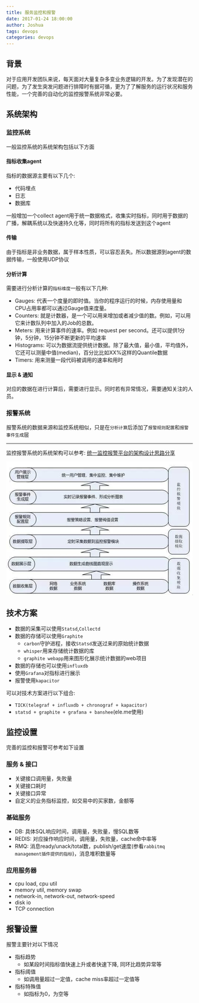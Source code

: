 ```yaml
---
title: 服务监控和报警
date: 2017-01-24 18:00:00
author: Joshua
tags: devops
categories: devops
---
```


## 背景

对于应用开发团队来说，每天面对大量复杂多变业务逻辑的开发。为了发现潜在的问题，为了发生突发问题进行排障时有据可循，更为了了解服务的运行状况和服务性能，一个完善的自动化的监控报警系统非常必要。

## 系统架构

### 监控系统

一般监控系统的系统架构包括以下方面

#### 指标收集agent

指标的数据源主要有以下几个:

- 代码埋点
- 日志
- 数据库

一般增加一个collect agent用于统一数据格式，收集实时指标，同时用于数据的广播，解耦系统以及快速持久化等，同时将所有的指标发送到这个agent

#### 传输

由于指标是非业务数据，属于样本性质，可以容忍丢失。所以数据源到agent的数据传输，一般使用UDP协议

#### 分析计算

需要进行分析计算的`指标维度`一般有以下几种:

- Gauges: 代表一个度量的即时值。当你的程序运行的时候，内存使用量和CPU占用率都可以通过Gauge值来度量。 
- Counters: 就是计数器，是一个可以用来增加或者减少值的数。例如，可以用它来计数队列中加入的Job的总数。
- Meters: 用来计算事件的速率。例如 request per second。还可以提供1分钟，5分钟，15分钟不断更新的平均速率
- Histograms: 可以为数据流提供统计数据。除了最大值，最小值，平均值外，它还可以测量中值(median)，百分比比如XX%这样的Quantile数据
- Timers: 用来测量一段代码被调用的速率和用时

#### 显示 & 通知

对应的数据在进行计算后，需要进行显示。同时若有异常情况，需要通知关注的人员。

<!-- more -->

### 报警系统

报警系统的数据来源和监控系统相似，只是在`分析计算`后添加了`报警规则配置`和`报警事件生成`层

-----
监控报警系统的系统架构可以参考: [统一监控报警平台的架构设计思路分享](http://os.51cto.com/art/201603/507858.htm)

![arch.jpg](monitoring_and_alerting/arch.jpg)

## 技术方案

- 数据的采集可以使用`Statsd`,`Collectd`
- 数据的存储可以使用`Graphite`
	- `carbon`守护进程，接收`Statsd`发送过来的原始统计数据
	- `whisper`用来存储统计数据的库
	- `graphite webapp`用来图形化展示统计数据的web项目
- 数据的存储也可以使用`influxdb` 
- 使用`Grafana`对指标进行展示  
- 报警使用`kapacitor`

可以对技术方案进行以下组合:

- `TICK(telegraf + influxdb + chronograf + kapacitor)`
- `statsd + graphite + grafana + banshee`(ele.me使用)

## 监控设置

完善的监控和报警可参考如下设置

### 服务 & 接口

- 关键接口调用量，失败量
- 关键接口耗时
- 关键接口异常
- 自定义的业务指标监控，如交易中的买家数，金额等

### 基础服务

- DB: 具体SQL响应时间，调用量，失败量，慢SQL数等
- REDIS: 对应操作响应时间，调用量，失败量，cache命中率等
- RMQ: 消息ready/unack/total数，publish/get速度(参看`rabbitmq management插件提供的指标`)，消息堆积数量等

### 应用服务器

- cpu load, cpu util
- memory util, memory swap
- network-in, network-out, network-speed
- disk io
- TCP connection

## 报警设置

报警主要针对以下情况

- 指标趋势
	- 如某段时间指标值快速上升或者快速下降, 同环比趋势异常等
- 指标阈值
	- 如调用量超过一定值，cache miss率超过一定值等 
- 指标特殊值
	- 如指标为0，为空等 